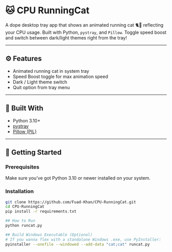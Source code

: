 # 🐱 CPU RunningCat

A dope desktop tray app that shows an animated running cat 🐈💨 reflecting your CPU usage. Built with Python, `pystray`, and `Pillow`. Toggle speed boost and switch between dark/light themes right from the tray!

---

## ⚙️ Features

- Animated running cat in system tray  
- Speed Boost toggle for max animation speed  
- Dark / Light theme switch  
- Quit option from tray menu  

---

## 🧰 Built With

- Python 3.10+  
- [pystray](https://github.com/moses-palmer/pystray)  
- [Pillow (PIL)](https://pillow.readthedocs.io/)  

---

## 🚀 Getting Started

### Prerequisites

Make sure you’ve got Python 3.10 or newer installed on your system.

### Installation

```bash
git clone https://github.com/Fuad-Khan/CPU-RunningCat.git
cd CPU-RunningCat
pip install -r requirements.txt

## How to Run
python runcat.py

## Build Windows Executable (Optional)
# If you wanna flex with a standalone Windows .exe, use PyInstaller:
pyinstaller --onefile --windowed --add-data "cat;cat" runcat.py

